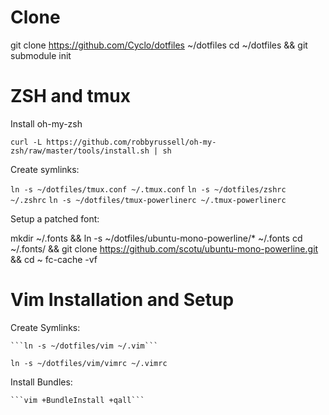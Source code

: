 # Clone 

  git clone https://github.com/Cyclo/dotfiles ~/dotfiles
  cd ~/dotfiles && git submodule init


# ZSH and tmux

Install oh-my-zsh

  ```curl -L https://github.com/robbyrussell/oh-my-zsh/raw/master/tools/install.sh | sh```

Create symlinks:

  ```ln -s ~/dotfiles/tmux.conf ~/.tmux.conf```
  ```ln -s ~/dotfiles/zshrc ~/.zshrc```
  ```ln -s ~/dotfiles/tmux-powerlinerc ~/.tmux-powerlinerc```

Setup a patched font:

  mkdir ~/.fonts && ln -s ~/dotfiles/ubuntu-mono-powerline/* ~/.fonts
  cd ~/.fonts/ && git clone https://github.com/scotu/ubuntu-mono-powerline.git && cd ~
  fc-cache -vf

# Vim Installation and Setup

Create Symlinks:

	```ln -s ~/dotfiles/vim ~/.vim```
  ```ln -s ~/dotfiles/vim/vimrc ~/.vimrc```

Install Bundles:

	```vim +BundleInstall +qall```
